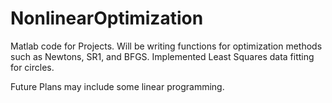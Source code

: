 # NonlinearOptimization
Matlab code for Projects. Will be writing functions for optimization methods such as Newtons, SR1, and BFGS. Implemented Least Squares data fitting for circles. 

Future Plans may include some linear programming. 
